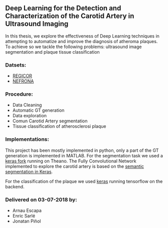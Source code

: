 ## Deep Learning for the Detection and Characterization of the Carotid Artery in Ultrasound Imaging
	
In this thesis, we explore the effectiveness of Deep Learning techniques in attempting to automatize and improve the diagnosis of atheroma plaques. To achieve so we tackle the following problems: ultrasound image segmentation and plaque tissue classification


### Datsets:
 * [REGICOR](https://www.regicor.org)
 * [NEFRONA](http://www.nefrona.es)


### Procedure:
 * Data Cleaning
 * Automatic GT generation
 * Data exploration
 * Comun Carotid Artery segmentation 
 * Tissue classification of atherosclerosi plaque 

### Implementations:
This project has been mostly implemented in python, only a part of the GT generation is implemented in MATLAB.
For the segmentation task we used a [keras fork](https://github.com/MarcBS/keras) running on Theano. The Fully Convolutional Network implemented to explore the carotid artery is based on the [semantic segmentation in Keras](https://github.com/beareme/keras_semantic_segmentation). 

For the classification of the plaque we used [keras](https://github.com/keras-team/keras) running tensorflow on the backend. 

### Delivered on 03-07-2018 by:
* Arnau Escapa
* Enric Sarlé
* Jonatan Piñol
